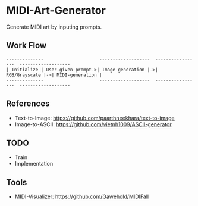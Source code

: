 # MIDI-Art-Generator
Generate MIDI art by inputing prompts.

## Work Flow
```
--------------                     -------------------  -----------------  -------------------
| Initialize |-User-given prompt->| Image generation |->| RGB/Grayscale |->| MIDI-generation |
--------------                     -------------------  -----------------  -------------------
```

## References
- Text-to-Image: https://github.com/paarthneekhara/text-to-image
- Image-to-ASCII: https://github.com/vietnh1009/ASCII-generator

## TODO
- Train
- Implementation

## Tools
- MIDI-Visualizer: https://github.com/Gawehold/MIDIFall